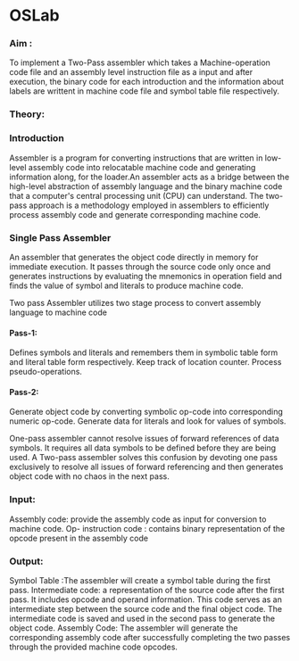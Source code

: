 # OSLab
### Aim :  
To implement a Two-Pass assembler which takes a Machine-operation code file and an assembly level instruction file as a input and after execution, the binary code for each introduction and the information about labels are writtent in machine code file and symbol table file respectively.

### Theory:
### Introduction
Assembler is a program for converting instructions that are written in low-level assembly code into relocatable machine code and generating information along, for the loader.An assembler acts as a bridge between the high-level abstraction of assembly language and the binary machine code that a computer's central processing unit (CPU) can understand. The two-pass approach is a methodology employed in assemblers to efficiently process assembly code and generate corresponding machine code.

### Single Pass Assembler
An assembler that generates the object code directly in memory for immediate execution. It passes through the source code only once and generates instructions by evaluating the mnemonics in operation field and finds the value of symbol and literals to produce machine code.

Two pass Assembler utilizes two stage process to convert assembly language to machine code 
#### Pass-1:
Defines symbols and literals and remembers them in symbolic table form and literal table form respectively. Keep track of location counter. Process pseudo-operations.
#### Pass-2:
Generate object code by converting symbolic op-code into corresponding numeric op-code.
Generate data for literals and look for values of symbols.

One-pass assembler cannot resolve issues of forward references of data symbols. It requires all data symbols to be defined before they are being used. A Two-pass assembler solves this confusion by devoting one pass exclusively to resolve all issues of forward referencing and then generates object code with no chaos in the next pass.

### Input: 
Assembly code:  provide the assembly code as input for conversion to machine code.
Op- instruction code : contains binary representation of the opcode present in the assembly code 

### Output: 
Symbol Table :The assembler will create a symbol table during the first pass.
Intermediate code: a representation of the source code after the first pass. It includes opcode and operand information.
This code serves as an intermediate step between the source code and the final object code.
The intermediate code is saved and used in the second pass to generate the object code.
Assembly Code: The assembler will generate the corresponding assembly code after successfully completing the two passes through the provided machine code opcodes.
